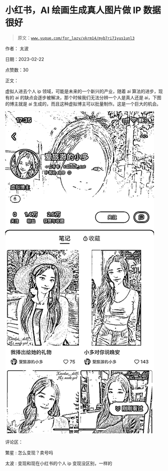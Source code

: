 # 小红书，AI 绘画生成真人图片做 IP 数据很好

> 原文：[`www.yuque.com/for_lazy/xkrm14/myb7ri71yus1unl3`](https://www.yuque.com/for_lazy/xkrm14/myb7ri71yus1unl3)

作者： 太波

日期：2023-02-22

点赞数：30

正文：

虚拟人进去个人 ip 领域，可能是未来的一个新兴的产业，随着 ai 算法的进步，现有的 ai 的缺点会逐步被解决，那个时候我们无法分辨一个人是真人还是 ai，下图的博主就是 ai 生成的，而且这种虚拟博主可以批量制作。这是一个巨大的机会。

![](img/afbce286b7c2f2fe705bdbea2702eba9.png)  

评论区：

繁星 : 怎么变现？卖号吗

太波 : 变现和现在小红书的个人 ip 变现没区别，一样的



